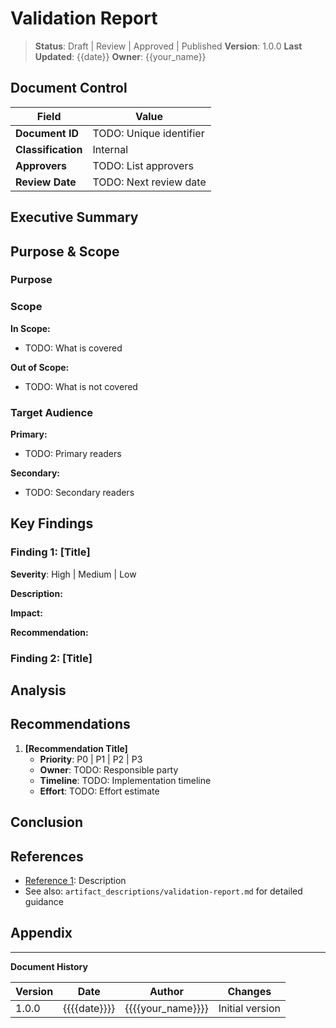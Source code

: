 # Validation Report

> **Status**: Draft | Review | Approved | Published
> **Version**: 1.0.0
> **Last Updated**: {{date}}
> **Owner**: {{your_name}}

## Document Control

| Field | Value |
|-------|-------|
| **Document ID** | TODO: Unique identifier |
| **Classification** | Internal |
| **Approvers** | TODO: List approvers |
| **Review Date** | TODO: Next review date |

## Executive Summary

<!-- TODO: 2-3 paragraph overview for executive audience -->
<!-- What is this document about? -->
<!-- Why does it matter? -->
<!-- What are the key takeaways? -->

## Purpose & Scope

### Purpose

<!-- TODO: Explain why this document exists -->

### Scope

**In Scope:**
- TODO: What is covered

**Out of Scope:**
- TODO: What is not covered

### Target Audience

**Primary:**
- TODO: Primary readers

**Secondary:**
- TODO: Secondary readers


## Key Findings

### Finding 1: [Title]

**Severity**: High | Medium | Low

**Description:**
<!-- TODO: Describe the finding -->

**Impact:**
<!-- TODO: Describe business or technical impact -->

**Recommendation:**
<!-- TODO: Provide specific recommendation -->

### Finding 2: [Title]

<!-- Repeat structure for additional findings -->

## Analysis

<!-- TODO: Detailed analysis of findings -->

## Recommendations

1. **[Recommendation Title]**
   - **Priority**: P0 | P1 | P2 | P3
   - **Owner**: TODO: Responsible party
   - **Timeline**: TODO: Implementation timeline
   - **Effort**: TODO: Effort estimate

## Conclusion

<!-- TODO: Summarize key points and next steps -->

## References

- [Reference 1](url): Description
- See also: `artifact_descriptions/validation-report.md` for detailed guidance

## Appendix

<!-- Add supporting materials as needed -->

---

**Document History**

| Version | Date | Author | Changes |
|---------|------|--------|---------|
| 1.0.0 | {{{{date}}}} | {{{{your_name}}}} | Initial version |
